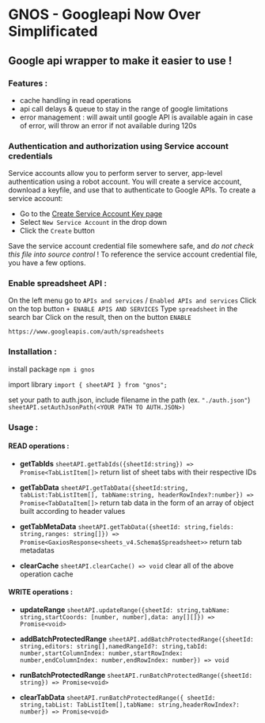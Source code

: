 # GNOS - Googleapi Now Over Simplificated

## Google api wrapper to make it easier to use !

### Features :

- cache handling in read operations
- api call delays & queue to stay in the range of google limitations
- error management : will await until google API is available again in case of error, will throw an error if not available during 120s

### Authentication and authorization using Service account credentials

Service accounts allow you to perform server to server, app-level authentication using a robot account.  You will create a service account, download a keyfile, and use that to authenticate to Google APIs.  To create a service account:
- Go to the [Create Service Account Key page](https://console.cloud.google.com/apis/credentials/serviceaccountkey)
- Select `New Service Account` in the drop down
- Click the `Create` button

Save the service account credential file somewhere safe, and *do not check this file into source control* !  To reference the service account credential file, you have a few options.

### Enable spreadsheet API :

On the left menu go to `APIs and services` / `Enabled APIs and services`
Click on the top button `+ ENABLE APIS AND SERVICES`
Type `spreadsheet` in the search bar
Click on the result, then on the button `ENABLE`

`https://www.googleapis.com/auth/spreadsheets`

### Installation :

install package
`npm i gnos`

import library
`import { sheetAPI } from "gnos";`

set your path to auth.json, include filename in the path (ex. `"./auth.json"`)
`sheetAPI.setAuthJsonPath(<YOUR PATH TO AUTH.JSON>)`

### Usage :

#### READ operations :

- **getTabIds**
`sheetAPI.getTabIds({sheetId:string}) => Promise<TabListItem[]>`
return list of sheet tabs with their respective IDs

- **getTabData**
`sheetAPI.getTabData({sheetId:string, tabList:TabListItem[], tabName:string, headerRowIndex?:number}) => Promise<TabDataItem[]>`
return tab data in the form of an array of object built according to header values

- **getTabMetaData**
`sheetAPI.getTabData({sheetId: string,fields: string,ranges: string[]}) => Promise<GaxiosResponse<sheets_v4.Schema$Spreadsheet>>`
return tab metadatas

- **clearCache**
`sheetAPI.clearCache() => void`
clear all of the above operation cache

#### WRITE operations :

- **updateRange**
`sheetAPI.updateRange({sheetId: string,tabName: string,startCoords: [number, number],data: any[][]}) => Promise<void>`

- **addBatchProtectedRange**
`sheetAPI.addBatchProtectedRange({sheetId: string,editors: string[],namedRangeId?: string,tabId: number,startColumnIndex: number,startRowIndex: number,endColumnIndex: number,endRowIndex: number}) => void`

- **runBatchProtectedRange**
`sheetAPI.runBatchProtectedRange({sheetId: string}) => Promise<void>`

- **clearTabData**
`sheetAPI.runBatchProtectedRange({ sheetId: string,tabList: TabListItem[],tabName: string,headerRowIndex?: number}) => Promise<void>`

